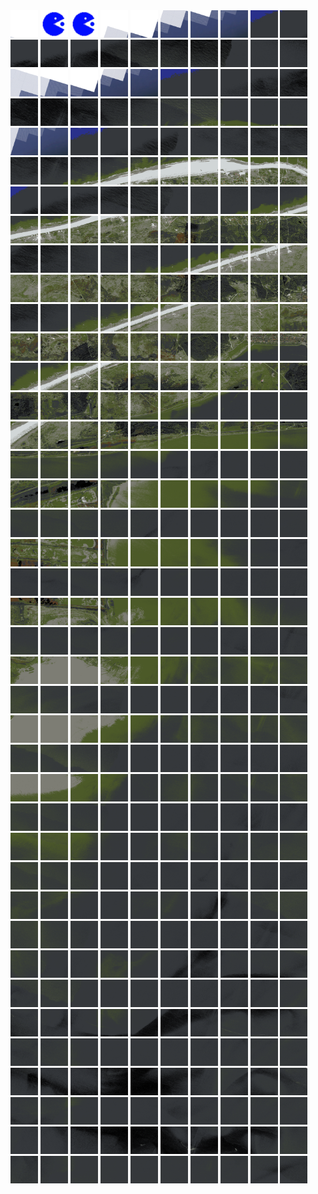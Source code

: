 <html>
<div>
<img src="https://github.com/HakkaTjakka/NL_TILE_MAP/blob/main/18/626/-1074/r.6260.-10740.png" height="44" width="44">
<img src="https://github.com/HakkaTjakka/NL_TILE_MAP/blob/main/source.png" height="44" width="44">
<img src="https://github.com/HakkaTjakka/NL_TILE_MAP/blob/main/source.png" height="44" width="44">
<img src="https://github.com/HakkaTjakka/NL_TILE_MAP/blob/main/18/626/-1074/r.6263.-10740.png" height="44" width="44">
<img src="https://github.com/HakkaTjakka/NL_TILE_MAP/blob/main/18/626/-1074/r.6264.-10740.png" height="44" width="44">
<img src="https://github.com/HakkaTjakka/NL_TILE_MAP/blob/main/18/626/-1074/r.6265.-10740.png" height="44" width="44">
<img src="https://github.com/HakkaTjakka/NL_TILE_MAP/blob/main/18/626/-1074/r.6266.-10740.png" height="44" width="44">
<img src="https://github.com/HakkaTjakka/NL_TILE_MAP/blob/main/18/626/-1074/r.6267.-10740.png" height="44" width="44">
<img src="https://github.com/HakkaTjakka/NL_TILE_MAP/blob/main/18/626/-1074/r.6268.-10740.png" height="44" width="44">
<img src="https://github.com/HakkaTjakka/NL_TILE_MAP/blob/main/18/626/-1074/r.6269.-10740.png" height="44" width="44">
<img src="https://github.com/HakkaTjakka/NL_TILE_MAP/blob/main/18/627/-1074/r.6270.-10740.png" height="44" width="44">
<img src="https://github.com/HakkaTjakka/NL_TILE_MAP/blob/main/18/627/-1074/r.6271.-10740.png" height="44" width="44">
<img src="https://github.com/HakkaTjakka/NL_TILE_MAP/blob/main/18/627/-1074/r.6272.-10740.png" height="44" width="44">
<img src="https://github.com/HakkaTjakka/NL_TILE_MAP/blob/main/18/627/-1074/r.6273.-10740.png" height="44" width="44">
<img src="https://github.com/HakkaTjakka/NL_TILE_MAP/blob/main/18/627/-1074/r.6274.-10740.png" height="44" width="44">
<img src="https://github.com/HakkaTjakka/NL_TILE_MAP/blob/main/18/627/-1074/r.6275.-10740.png" height="44" width="44">
<img src="https://github.com/HakkaTjakka/NL_TILE_MAP/blob/main/18/627/-1074/r.6276.-10740.png" height="44" width="44">
<img src="https://github.com/HakkaTjakka/NL_TILE_MAP/blob/main/18/627/-1074/r.6277.-10740.png" height="44" width="44">
<img src="https://github.com/HakkaTjakka/NL_TILE_MAP/blob/main/18/627/-1074/r.6278.-10740.png" height="44" width="44">
<img src="https://github.com/HakkaTjakka/NL_TILE_MAP/blob/main/18/627/-1074/r.6279.-10740.png" height="44" width="44">
<br>
<img src="https://github.com/HakkaTjakka/NL_TILE_MAP/blob/main/18/626/-1074/r.6260.-10739.png" height="44" width="44">
<img src="https://github.com/HakkaTjakka/NL_TILE_MAP/blob/main/18/626/-1074/r.6261.-10739.png" height="44" width="44">
<img src="https://github.com/HakkaTjakka/NL_TILE_MAP/blob/main/18/626/-1074/r.6262.-10739.png" height="44" width="44">
<img src="https://github.com/HakkaTjakka/NL_TILE_MAP/blob/main/18/626/-1074/r.6263.-10739.png" height="44" width="44">
<img src="https://github.com/HakkaTjakka/NL_TILE_MAP/blob/main/18/626/-1074/r.6264.-10739.png" height="44" width="44">
<img src="https://github.com/HakkaTjakka/NL_TILE_MAP/blob/main/18/626/-1074/r.6265.-10739.png" height="44" width="44">
<img src="https://github.com/HakkaTjakka/NL_TILE_MAP/blob/main/18/626/-1074/r.6266.-10739.png" height="44" width="44">
<img src="https://github.com/HakkaTjakka/NL_TILE_MAP/blob/main/18/626/-1074/r.6267.-10739.png" height="44" width="44">
<img src="https://github.com/HakkaTjakka/NL_TILE_MAP/blob/main/18/626/-1074/r.6268.-10739.png" height="44" width="44">
<img src="https://github.com/HakkaTjakka/NL_TILE_MAP/blob/main/18/626/-1074/r.6269.-10739.png" height="44" width="44">
<img src="https://github.com/HakkaTjakka/NL_TILE_MAP/blob/main/18/627/-1074/r.6270.-10739.png" height="44" width="44">
<img src="https://github.com/HakkaTjakka/NL_TILE_MAP/blob/main/18/627/-1074/r.6271.-10739.png" height="44" width="44">
<img src="https://github.com/HakkaTjakka/NL_TILE_MAP/blob/main/18/627/-1074/r.6272.-10739.png" height="44" width="44">
<img src="https://github.com/HakkaTjakka/NL_TILE_MAP/blob/main/18/627/-1074/r.6273.-10739.png" height="44" width="44">
<img src="https://github.com/HakkaTjakka/NL_TILE_MAP/blob/main/18/627/-1074/r.6274.-10739.png" height="44" width="44">
<img src="https://github.com/HakkaTjakka/NL_TILE_MAP/blob/main/18/627/-1074/r.6275.-10739.png" height="44" width="44">
<img src="https://github.com/HakkaTjakka/NL_TILE_MAP/blob/main/18/627/-1074/r.6276.-10739.png" height="44" width="44">
<img src="https://github.com/HakkaTjakka/NL_TILE_MAP/blob/main/18/627/-1074/r.6277.-10739.png" height="44" width="44">
<img src="https://github.com/HakkaTjakka/NL_TILE_MAP/blob/main/18/627/-1074/r.6278.-10739.png" height="44" width="44">
<img src="https://github.com/HakkaTjakka/NL_TILE_MAP/blob/main/18/627/-1074/r.6279.-10739.png" height="44" width="44">
<br>
<img src="https://github.com/HakkaTjakka/NL_TILE_MAP/blob/main/18/626/-1074/r.6260.-10738.png" height="44" width="44">
<img src="https://github.com/HakkaTjakka/NL_TILE_MAP/blob/main/18/626/-1074/r.6261.-10738.png" height="44" width="44">
<img src="https://github.com/HakkaTjakka/NL_TILE_MAP/blob/main/18/626/-1074/r.6262.-10738.png" height="44" width="44">
<img src="https://github.com/HakkaTjakka/NL_TILE_MAP/blob/main/18/626/-1074/r.6263.-10738.png" height="44" width="44">
<img src="https://github.com/HakkaTjakka/NL_TILE_MAP/blob/main/18/626/-1074/r.6264.-10738.png" height="44" width="44">
<img src="https://github.com/HakkaTjakka/NL_TILE_MAP/blob/main/18/626/-1074/r.6265.-10738.png" height="44" width="44">
<img src="https://github.com/HakkaTjakka/NL_TILE_MAP/blob/main/18/626/-1074/r.6266.-10738.png" height="44" width="44">
<img src="https://github.com/HakkaTjakka/NL_TILE_MAP/blob/main/18/626/-1074/r.6267.-10738.png" height="44" width="44">
<img src="https://github.com/HakkaTjakka/NL_TILE_MAP/blob/main/18/626/-1074/r.6268.-10738.png" height="44" width="44">
<img src="https://github.com/HakkaTjakka/NL_TILE_MAP/blob/main/18/626/-1074/r.6269.-10738.png" height="44" width="44">
<img src="https://github.com/HakkaTjakka/NL_TILE_MAP/blob/main/18/627/-1074/r.6270.-10738.png" height="44" width="44">
<img src="https://github.com/HakkaTjakka/NL_TILE_MAP/blob/main/18/627/-1074/r.6271.-10738.png" height="44" width="44">
<img src="https://github.com/HakkaTjakka/NL_TILE_MAP/blob/main/18/627/-1074/r.6272.-10738.png" height="44" width="44">
<img src="https://github.com/HakkaTjakka/NL_TILE_MAP/blob/main/18/627/-1074/r.6273.-10738.png" height="44" width="44">
<img src="https://github.com/HakkaTjakka/NL_TILE_MAP/blob/main/18/627/-1074/r.6274.-10738.png" height="44" width="44">
<img src="https://github.com/HakkaTjakka/NL_TILE_MAP/blob/main/18/627/-1074/r.6275.-10738.png" height="44" width="44">
<img src="https://github.com/HakkaTjakka/NL_TILE_MAP/blob/main/18/627/-1074/r.6276.-10738.png" height="44" width="44">
<img src="https://github.com/HakkaTjakka/NL_TILE_MAP/blob/main/18/627/-1074/r.6277.-10738.png" height="44" width="44">
<img src="https://github.com/HakkaTjakka/NL_TILE_MAP/blob/main/18/627/-1074/r.6278.-10738.png" height="44" width="44">
<img src="https://github.com/HakkaTjakka/NL_TILE_MAP/blob/main/18/627/-1074/r.6279.-10738.png" height="44" width="44">
<br>
<img src="https://github.com/HakkaTjakka/NL_TILE_MAP/blob/main/18/626/-1074/r.6260.-10737.png" height="44" width="44">
<img src="https://github.com/HakkaTjakka/NL_TILE_MAP/blob/main/18/626/-1074/r.6261.-10737.png" height="44" width="44">
<img src="https://github.com/HakkaTjakka/NL_TILE_MAP/blob/main/18/626/-1074/r.6262.-10737.png" height="44" width="44">
<img src="https://github.com/HakkaTjakka/NL_TILE_MAP/blob/main/18/626/-1074/r.6263.-10737.png" height="44" width="44">
<img src="https://github.com/HakkaTjakka/NL_TILE_MAP/blob/main/18/626/-1074/r.6264.-10737.png" height="44" width="44">
<img src="https://github.com/HakkaTjakka/NL_TILE_MAP/blob/main/18/626/-1074/r.6265.-10737.png" height="44" width="44">
<img src="https://github.com/HakkaTjakka/NL_TILE_MAP/blob/main/18/626/-1074/r.6266.-10737.png" height="44" width="44">
<img src="https://github.com/HakkaTjakka/NL_TILE_MAP/blob/main/18/626/-1074/r.6267.-10737.png" height="44" width="44">
<img src="https://github.com/HakkaTjakka/NL_TILE_MAP/blob/main/18/626/-1074/r.6268.-10737.png" height="44" width="44">
<img src="https://github.com/HakkaTjakka/NL_TILE_MAP/blob/main/18/626/-1074/r.6269.-10737.png" height="44" width="44">
<img src="https://github.com/HakkaTjakka/NL_TILE_MAP/blob/main/18/627/-1074/r.6270.-10737.png" height="44" width="44">
<img src="https://github.com/HakkaTjakka/NL_TILE_MAP/blob/main/18/627/-1074/r.6271.-10737.png" height="44" width="44">
<img src="https://github.com/HakkaTjakka/NL_TILE_MAP/blob/main/18/627/-1074/r.6272.-10737.png" height="44" width="44">
<img src="https://github.com/HakkaTjakka/NL_TILE_MAP/blob/main/18/627/-1074/r.6273.-10737.png" height="44" width="44">
<img src="https://github.com/HakkaTjakka/NL_TILE_MAP/blob/main/18/627/-1074/r.6274.-10737.png" height="44" width="44">
<img src="https://github.com/HakkaTjakka/NL_TILE_MAP/blob/main/18/627/-1074/r.6275.-10737.png" height="44" width="44">
<img src="https://github.com/HakkaTjakka/NL_TILE_MAP/blob/main/18/627/-1074/r.6276.-10737.png" height="44" width="44">
<img src="https://github.com/HakkaTjakka/NL_TILE_MAP/blob/main/18/627/-1074/r.6277.-10737.png" height="44" width="44">
<img src="https://github.com/HakkaTjakka/NL_TILE_MAP/blob/main/18/627/-1074/r.6278.-10737.png" height="44" width="44">
<img src="https://github.com/HakkaTjakka/NL_TILE_MAP/blob/main/18/627/-1074/r.6279.-10737.png" height="44" width="44">
<br>
<img src="https://github.com/HakkaTjakka/NL_TILE_MAP/blob/main/18/626/-1074/r.6260.-10736.png" height="44" width="44">
<img src="https://github.com/HakkaTjakka/NL_TILE_MAP/blob/main/18/626/-1074/r.6261.-10736.png" height="44" width="44">
<img src="https://github.com/HakkaTjakka/NL_TILE_MAP/blob/main/18/626/-1074/r.6262.-10736.png" height="44" width="44">
<img src="https://github.com/HakkaTjakka/NL_TILE_MAP/blob/main/18/626/-1074/r.6263.-10736.png" height="44" width="44">
<img src="https://github.com/HakkaTjakka/NL_TILE_MAP/blob/main/18/626/-1074/r.6264.-10736.png" height="44" width="44">
<img src="https://github.com/HakkaTjakka/NL_TILE_MAP/blob/main/18/626/-1074/r.6265.-10736.png" height="44" width="44">
<img src="https://github.com/HakkaTjakka/NL_TILE_MAP/blob/main/18/626/-1074/r.6266.-10736.png" height="44" width="44">
<img src="https://github.com/HakkaTjakka/NL_TILE_MAP/blob/main/18/626/-1074/r.6267.-10736.png" height="44" width="44">
<img src="https://github.com/HakkaTjakka/NL_TILE_MAP/blob/main/18/626/-1074/r.6268.-10736.png" height="44" width="44">
<img src="https://github.com/HakkaTjakka/NL_TILE_MAP/blob/main/18/626/-1074/r.6269.-10736.png" height="44" width="44">
<img src="https://github.com/HakkaTjakka/NL_TILE_MAP/blob/main/18/627/-1074/r.6270.-10736.png" height="44" width="44">
<img src="https://github.com/HakkaTjakka/NL_TILE_MAP/blob/main/18/627/-1074/r.6271.-10736.png" height="44" width="44">
<img src="https://github.com/HakkaTjakka/NL_TILE_MAP/blob/main/18/627/-1074/r.6272.-10736.png" height="44" width="44">
<img src="https://github.com/HakkaTjakka/NL_TILE_MAP/blob/main/18/627/-1074/r.6273.-10736.png" height="44" width="44">
<img src="https://github.com/HakkaTjakka/NL_TILE_MAP/blob/main/18/627/-1074/r.6274.-10736.png" height="44" width="44">
<img src="https://github.com/HakkaTjakka/NL_TILE_MAP/blob/main/18/627/-1074/r.6275.-10736.png" height="44" width="44">
<img src="https://github.com/HakkaTjakka/NL_TILE_MAP/blob/main/18/627/-1074/r.6276.-10736.png" height="44" width="44">
<img src="https://github.com/HakkaTjakka/NL_TILE_MAP/blob/main/18/627/-1074/r.6277.-10736.png" height="44" width="44">
<img src="https://github.com/HakkaTjakka/NL_TILE_MAP/blob/main/18/627/-1074/r.6278.-10736.png" height="44" width="44">
<img src="https://github.com/HakkaTjakka/NL_TILE_MAP/blob/main/18/627/-1074/r.6279.-10736.png" height="44" width="44">
<br>
<img src="https://github.com/HakkaTjakka/NL_TILE_MAP/blob/main/18/626/-1074/r.6260.-10735.png" height="44" width="44">
<img src="https://github.com/HakkaTjakka/NL_TILE_MAP/blob/main/18/626/-1074/r.6261.-10735.png" height="44" width="44">
<img src="https://github.com/HakkaTjakka/NL_TILE_MAP/blob/main/18/626/-1074/r.6262.-10735.png" height="44" width="44">
<img src="https://github.com/HakkaTjakka/NL_TILE_MAP/blob/main/18/626/-1074/r.6263.-10735.png" height="44" width="44">
<img src="https://github.com/HakkaTjakka/NL_TILE_MAP/blob/main/18/626/-1074/r.6264.-10735.png" height="44" width="44">
<img src="https://github.com/HakkaTjakka/NL_TILE_MAP/blob/main/18/626/-1074/r.6265.-10735.png" height="44" width="44">
<img src="https://github.com/HakkaTjakka/NL_TILE_MAP/blob/main/18/626/-1074/r.6266.-10735.png" height="44" width="44">
<img src="https://github.com/HakkaTjakka/NL_TILE_MAP/blob/main/18/626/-1074/r.6267.-10735.png" height="44" width="44">
<img src="https://github.com/HakkaTjakka/NL_TILE_MAP/blob/main/18/626/-1074/r.6268.-10735.png" height="44" width="44">
<img src="https://github.com/HakkaTjakka/NL_TILE_MAP/blob/main/18/626/-1074/r.6269.-10735.png" height="44" width="44">
<img src="https://github.com/HakkaTjakka/NL_TILE_MAP/blob/main/18/627/-1074/r.6270.-10735.png" height="44" width="44">
<img src="https://github.com/HakkaTjakka/NL_TILE_MAP/blob/main/18/627/-1074/r.6271.-10735.png" height="44" width="44">
<img src="https://github.com/HakkaTjakka/NL_TILE_MAP/blob/main/18/627/-1074/r.6272.-10735.png" height="44" width="44">
<img src="https://github.com/HakkaTjakka/NL_TILE_MAP/blob/main/18/627/-1074/r.6273.-10735.png" height="44" width="44">
<img src="https://github.com/HakkaTjakka/NL_TILE_MAP/blob/main/18/627/-1074/r.6274.-10735.png" height="44" width="44">
<img src="https://github.com/HakkaTjakka/NL_TILE_MAP/blob/main/18/627/-1074/r.6275.-10735.png" height="44" width="44">
<img src="https://github.com/HakkaTjakka/NL_TILE_MAP/blob/main/18/627/-1074/r.6276.-10735.png" height="44" width="44">
<img src="https://github.com/HakkaTjakka/NL_TILE_MAP/blob/main/18/627/-1074/r.6277.-10735.png" height="44" width="44">
<img src="https://github.com/HakkaTjakka/NL_TILE_MAP/blob/main/18/627/-1074/r.6278.-10735.png" height="44" width="44">
<img src="https://github.com/HakkaTjakka/NL_TILE_MAP/blob/main/18/627/-1074/r.6279.-10735.png" height="44" width="44">
<br>
<img src="https://github.com/HakkaTjakka/NL_TILE_MAP/blob/main/18/626/-1074/r.6260.-10734.png" height="44" width="44">
<img src="https://github.com/HakkaTjakka/NL_TILE_MAP/blob/main/18/626/-1074/r.6261.-10734.png" height="44" width="44">
<img src="https://github.com/HakkaTjakka/NL_TILE_MAP/blob/main/18/626/-1074/r.6262.-10734.png" height="44" width="44">
<img src="https://github.com/HakkaTjakka/NL_TILE_MAP/blob/main/18/626/-1074/r.6263.-10734.png" height="44" width="44">
<img src="https://github.com/HakkaTjakka/NL_TILE_MAP/blob/main/18/626/-1074/r.6264.-10734.png" height="44" width="44">
<img src="https://github.com/HakkaTjakka/NL_TILE_MAP/blob/main/18/626/-1074/r.6265.-10734.png" height="44" width="44">
<img src="https://github.com/HakkaTjakka/NL_TILE_MAP/blob/main/18/626/-1074/r.6266.-10734.png" height="44" width="44">
<img src="https://github.com/HakkaTjakka/NL_TILE_MAP/blob/main/18/626/-1074/r.6267.-10734.png" height="44" width="44">
<img src="https://github.com/HakkaTjakka/NL_TILE_MAP/blob/main/18/626/-1074/r.6268.-10734.png" height="44" width="44">
<img src="https://github.com/HakkaTjakka/NL_TILE_MAP/blob/main/18/626/-1074/r.6269.-10734.png" height="44" width="44">
<img src="https://github.com/HakkaTjakka/NL_TILE_MAP/blob/main/18/627/-1074/r.6270.-10734.png" height="44" width="44">
<img src="https://github.com/HakkaTjakka/NL_TILE_MAP/blob/main/18/627/-1074/r.6271.-10734.png" height="44" width="44">
<img src="https://github.com/HakkaTjakka/NL_TILE_MAP/blob/main/18/627/-1074/r.6272.-10734.png" height="44" width="44">
<img src="https://github.com/HakkaTjakka/NL_TILE_MAP/blob/main/18/627/-1074/r.6273.-10734.png" height="44" width="44">
<img src="https://github.com/HakkaTjakka/NL_TILE_MAP/blob/main/18/627/-1074/r.6274.-10734.png" height="44" width="44">
<img src="https://github.com/HakkaTjakka/NL_TILE_MAP/blob/main/18/627/-1074/r.6275.-10734.png" height="44" width="44">
<img src="https://github.com/HakkaTjakka/NL_TILE_MAP/blob/main/18/627/-1074/r.6276.-10734.png" height="44" width="44">
<img src="https://github.com/HakkaTjakka/NL_TILE_MAP/blob/main/18/627/-1074/r.6277.-10734.png" height="44" width="44">
<img src="https://github.com/HakkaTjakka/NL_TILE_MAP/blob/main/18/627/-1074/r.6278.-10734.png" height="44" width="44">
<img src="https://github.com/HakkaTjakka/NL_TILE_MAP/blob/main/18/627/-1074/r.6279.-10734.png" height="44" width="44">
<br>
<img src="https://github.com/HakkaTjakka/NL_TILE_MAP/blob/main/18/626/-1074/r.6260.-10733.png" height="44" width="44">
<img src="https://github.com/HakkaTjakka/NL_TILE_MAP/blob/main/18/626/-1074/r.6261.-10733.png" height="44" width="44">
<img src="https://github.com/HakkaTjakka/NL_TILE_MAP/blob/main/18/626/-1074/r.6262.-10733.png" height="44" width="44">
<img src="https://github.com/HakkaTjakka/NL_TILE_MAP/blob/main/18/626/-1074/r.6263.-10733.png" height="44" width="44">
<img src="https://github.com/HakkaTjakka/NL_TILE_MAP/blob/main/18/626/-1074/r.6264.-10733.png" height="44" width="44">
<img src="https://github.com/HakkaTjakka/NL_TILE_MAP/blob/main/18/626/-1074/r.6265.-10733.png" height="44" width="44">
<img src="https://github.com/HakkaTjakka/NL_TILE_MAP/blob/main/18/626/-1074/r.6266.-10733.png" height="44" width="44">
<img src="https://github.com/HakkaTjakka/NL_TILE_MAP/blob/main/18/626/-1074/r.6267.-10733.png" height="44" width="44">
<img src="https://github.com/HakkaTjakka/NL_TILE_MAP/blob/main/18/626/-1074/r.6268.-10733.png" height="44" width="44">
<img src="https://github.com/HakkaTjakka/NL_TILE_MAP/blob/main/18/626/-1074/r.6269.-10733.png" height="44" width="44">
<img src="https://github.com/HakkaTjakka/NL_TILE_MAP/blob/main/18/627/-1074/r.6270.-10733.png" height="44" width="44">
<img src="https://github.com/HakkaTjakka/NL_TILE_MAP/blob/main/18/627/-1074/r.6271.-10733.png" height="44" width="44">
<img src="https://github.com/HakkaTjakka/NL_TILE_MAP/blob/main/18/627/-1074/r.6272.-10733.png" height="44" width="44">
<img src="https://github.com/HakkaTjakka/NL_TILE_MAP/blob/main/18/627/-1074/r.6273.-10733.png" height="44" width="44">
<img src="https://github.com/HakkaTjakka/NL_TILE_MAP/blob/main/18/627/-1074/r.6274.-10733.png" height="44" width="44">
<img src="https://github.com/HakkaTjakka/NL_TILE_MAP/blob/main/18/627/-1074/r.6275.-10733.png" height="44" width="44">
<img src="https://github.com/HakkaTjakka/NL_TILE_MAP/blob/main/18/627/-1074/r.6276.-10733.png" height="44" width="44">
<img src="https://github.com/HakkaTjakka/NL_TILE_MAP/blob/main/18/627/-1074/r.6277.-10733.png" height="44" width="44">
<img src="https://github.com/HakkaTjakka/NL_TILE_MAP/blob/main/18/627/-1074/r.6278.-10733.png" height="44" width="44">
<img src="https://github.com/HakkaTjakka/NL_TILE_MAP/blob/main/18/627/-1074/r.6279.-10733.png" height="44" width="44">
<br>
<img src="https://github.com/HakkaTjakka/NL_TILE_MAP/blob/main/18/626/-1074/r.6260.-10732.png" height="44" width="44">
<img src="https://github.com/HakkaTjakka/NL_TILE_MAP/blob/main/18/626/-1074/r.6261.-10732.png" height="44" width="44">
<img src="https://github.com/HakkaTjakka/NL_TILE_MAP/blob/main/18/626/-1074/r.6262.-10732.png" height="44" width="44">
<img src="https://github.com/HakkaTjakka/NL_TILE_MAP/blob/main/18/626/-1074/r.6263.-10732.png" height="44" width="44">
<img src="https://github.com/HakkaTjakka/NL_TILE_MAP/blob/main/18/626/-1074/r.6264.-10732.png" height="44" width="44">
<img src="https://github.com/HakkaTjakka/NL_TILE_MAP/blob/main/18/626/-1074/r.6265.-10732.png" height="44" width="44">
<img src="https://github.com/HakkaTjakka/NL_TILE_MAP/blob/main/18/626/-1074/r.6266.-10732.png" height="44" width="44">
<img src="https://github.com/HakkaTjakka/NL_TILE_MAP/blob/main/18/626/-1074/r.6267.-10732.png" height="44" width="44">
<img src="https://github.com/HakkaTjakka/NL_TILE_MAP/blob/main/18/626/-1074/r.6268.-10732.png" height="44" width="44">
<img src="https://github.com/HakkaTjakka/NL_TILE_MAP/blob/main/18/626/-1074/r.6269.-10732.png" height="44" width="44">
<img src="https://github.com/HakkaTjakka/NL_TILE_MAP/blob/main/18/627/-1074/r.6270.-10732.png" height="44" width="44">
<img src="https://github.com/HakkaTjakka/NL_TILE_MAP/blob/main/18/627/-1074/r.6271.-10732.png" height="44" width="44">
<img src="https://github.com/HakkaTjakka/NL_TILE_MAP/blob/main/18/627/-1074/r.6272.-10732.png" height="44" width="44">
<img src="https://github.com/HakkaTjakka/NL_TILE_MAP/blob/main/18/627/-1074/r.6273.-10732.png" height="44" width="44">
<img src="https://github.com/HakkaTjakka/NL_TILE_MAP/blob/main/18/627/-1074/r.6274.-10732.png" height="44" width="44">
<img src="https://github.com/HakkaTjakka/NL_TILE_MAP/blob/main/18/627/-1074/r.6275.-10732.png" height="44" width="44">
<img src="https://github.com/HakkaTjakka/NL_TILE_MAP/blob/main/18/627/-1074/r.6276.-10732.png" height="44" width="44">
<img src="https://github.com/HakkaTjakka/NL_TILE_MAP/blob/main/18/627/-1074/r.6277.-10732.png" height="44" width="44">
<img src="https://github.com/HakkaTjakka/NL_TILE_MAP/blob/main/18/627/-1074/r.6278.-10732.png" height="44" width="44">
<img src="https://github.com/HakkaTjakka/NL_TILE_MAP/blob/main/18/627/-1074/r.6279.-10732.png" height="44" width="44">
<br>
<img src="https://github.com/HakkaTjakka/NL_TILE_MAP/blob/main/18/626/-1074/r.6260.-10731.png" height="44" width="44">
<img src="https://github.com/HakkaTjakka/NL_TILE_MAP/blob/main/18/626/-1074/r.6261.-10731.png" height="44" width="44">
<img src="https://github.com/HakkaTjakka/NL_TILE_MAP/blob/main/18/626/-1074/r.6262.-10731.png" height="44" width="44">
<img src="https://github.com/HakkaTjakka/NL_TILE_MAP/blob/main/18/626/-1074/r.6263.-10731.png" height="44" width="44">
<img src="https://github.com/HakkaTjakka/NL_TILE_MAP/blob/main/18/626/-1074/r.6264.-10731.png" height="44" width="44">
<img src="https://github.com/HakkaTjakka/NL_TILE_MAP/blob/main/18/626/-1074/r.6265.-10731.png" height="44" width="44">
<img src="https://github.com/HakkaTjakka/NL_TILE_MAP/blob/main/18/626/-1074/r.6266.-10731.png" height="44" width="44">
<img src="https://github.com/HakkaTjakka/NL_TILE_MAP/blob/main/18/626/-1074/r.6267.-10731.png" height="44" width="44">
<img src="https://github.com/HakkaTjakka/NL_TILE_MAP/blob/main/18/626/-1074/r.6268.-10731.png" height="44" width="44">
<img src="https://github.com/HakkaTjakka/NL_TILE_MAP/blob/main/18/626/-1074/r.6269.-10731.png" height="44" width="44">
<img src="https://github.com/HakkaTjakka/NL_TILE_MAP/blob/main/18/627/-1074/r.6270.-10731.png" height="44" width="44">
<img src="https://github.com/HakkaTjakka/NL_TILE_MAP/blob/main/18/627/-1074/r.6271.-10731.png" height="44" width="44">
<img src="https://github.com/HakkaTjakka/NL_TILE_MAP/blob/main/18/627/-1074/r.6272.-10731.png" height="44" width="44">
<img src="https://github.com/HakkaTjakka/NL_TILE_MAP/blob/main/18/627/-1074/r.6273.-10731.png" height="44" width="44">
<img src="https://github.com/HakkaTjakka/NL_TILE_MAP/blob/main/18/627/-1074/r.6274.-10731.png" height="44" width="44">
<img src="https://github.com/HakkaTjakka/NL_TILE_MAP/blob/main/18/627/-1074/r.6275.-10731.png" height="44" width="44">
<img src="https://github.com/HakkaTjakka/NL_TILE_MAP/blob/main/18/627/-1074/r.6276.-10731.png" height="44" width="44">
<img src="https://github.com/HakkaTjakka/NL_TILE_MAP/blob/main/18/627/-1074/r.6277.-10731.png" height="44" width="44">
<img src="https://github.com/HakkaTjakka/NL_TILE_MAP/blob/main/18/627/-1074/r.6278.-10731.png" height="44" width="44">
<img src="https://github.com/HakkaTjakka/NL_TILE_MAP/blob/main/18/627/-1074/r.6279.-10731.png" height="44" width="44">
<br>
<img src="https://github.com/HakkaTjakka/NL_TILE_MAP/blob/main/18/626/-1073/r.6260.-10730.png" height="44" width="44">
<img src="https://github.com/HakkaTjakka/NL_TILE_MAP/blob/main/18/626/-1073/r.6261.-10730.png" height="44" width="44">
<img src="https://github.com/HakkaTjakka/NL_TILE_MAP/blob/main/18/626/-1073/r.6262.-10730.png" height="44" width="44">
<img src="https://github.com/HakkaTjakka/NL_TILE_MAP/blob/main/18/626/-1073/r.6263.-10730.png" height="44" width="44">
<img src="https://github.com/HakkaTjakka/NL_TILE_MAP/blob/main/18/626/-1073/r.6264.-10730.png" height="44" width="44">
<img src="https://github.com/HakkaTjakka/NL_TILE_MAP/blob/main/18/626/-1073/r.6265.-10730.png" height="44" width="44">
<img src="https://github.com/HakkaTjakka/NL_TILE_MAP/blob/main/18/626/-1073/r.6266.-10730.png" height="44" width="44">
<img src="https://github.com/HakkaTjakka/NL_TILE_MAP/blob/main/18/626/-1073/r.6267.-10730.png" height="44" width="44">
<img src="https://github.com/HakkaTjakka/NL_TILE_MAP/blob/main/18/626/-1073/r.6268.-10730.png" height="44" width="44">
<img src="https://github.com/HakkaTjakka/NL_TILE_MAP/blob/main/18/626/-1073/r.6269.-10730.png" height="44" width="44">
<img src="https://github.com/HakkaTjakka/NL_TILE_MAP/blob/main/18/627/-1073/r.6270.-10730.png" height="44" width="44">
<img src="https://github.com/HakkaTjakka/NL_TILE_MAP/blob/main/18/627/-1073/r.6271.-10730.png" height="44" width="44">
<img src="https://github.com/HakkaTjakka/NL_TILE_MAP/blob/main/18/627/-1073/r.6272.-10730.png" height="44" width="44">
<img src="https://github.com/HakkaTjakka/NL_TILE_MAP/blob/main/18/627/-1073/r.6273.-10730.png" height="44" width="44">
<img src="https://github.com/HakkaTjakka/NL_TILE_MAP/blob/main/18/627/-1073/r.6274.-10730.png" height="44" width="44">
<img src="https://github.com/HakkaTjakka/NL_TILE_MAP/blob/main/18/627/-1073/r.6275.-10730.png" height="44" width="44">
<img src="https://github.com/HakkaTjakka/NL_TILE_MAP/blob/main/18/627/-1073/r.6276.-10730.png" height="44" width="44">
<img src="https://github.com/HakkaTjakka/NL_TILE_MAP/blob/main/18/627/-1073/r.6277.-10730.png" height="44" width="44">
<img src="https://github.com/HakkaTjakka/NL_TILE_MAP/blob/main/18/627/-1073/r.6278.-10730.png" height="44" width="44">
<img src="https://github.com/HakkaTjakka/NL_TILE_MAP/blob/main/18/627/-1073/r.6279.-10730.png" height="44" width="44">
<br>
<img src="https://github.com/HakkaTjakka/NL_TILE_MAP/blob/main/18/626/-1073/r.6260.-10729.png" height="44" width="44">
<img src="https://github.com/HakkaTjakka/NL_TILE_MAP/blob/main/18/626/-1073/r.6261.-10729.png" height="44" width="44">
<img src="https://github.com/HakkaTjakka/NL_TILE_MAP/blob/main/18/626/-1073/r.6262.-10729.png" height="44" width="44">
<img src="https://github.com/HakkaTjakka/NL_TILE_MAP/blob/main/18/626/-1073/r.6263.-10729.png" height="44" width="44">
<img src="https://github.com/HakkaTjakka/NL_TILE_MAP/blob/main/18/626/-1073/r.6264.-10729.png" height="44" width="44">
<img src="https://github.com/HakkaTjakka/NL_TILE_MAP/blob/main/18/626/-1073/r.6265.-10729.png" height="44" width="44">
<img src="https://github.com/HakkaTjakka/NL_TILE_MAP/blob/main/18/626/-1073/r.6266.-10729.png" height="44" width="44">
<img src="https://github.com/HakkaTjakka/NL_TILE_MAP/blob/main/18/626/-1073/r.6267.-10729.png" height="44" width="44">
<img src="https://github.com/HakkaTjakka/NL_TILE_MAP/blob/main/18/626/-1073/r.6268.-10729.png" height="44" width="44">
<img src="https://github.com/HakkaTjakka/NL_TILE_MAP/blob/main/18/626/-1073/r.6269.-10729.png" height="44" width="44">
<img src="https://github.com/HakkaTjakka/NL_TILE_MAP/blob/main/18/627/-1073/r.6270.-10729.png" height="44" width="44">
<img src="https://github.com/HakkaTjakka/NL_TILE_MAP/blob/main/18/627/-1073/r.6271.-10729.png" height="44" width="44">
<img src="https://github.com/HakkaTjakka/NL_TILE_MAP/blob/main/18/627/-1073/r.6272.-10729.png" height="44" width="44">
<img src="https://github.com/HakkaTjakka/NL_TILE_MAP/blob/main/18/627/-1073/r.6273.-10729.png" height="44" width="44">
<img src="https://github.com/HakkaTjakka/NL_TILE_MAP/blob/main/18/627/-1073/r.6274.-10729.png" height="44" width="44">
<img src="https://github.com/HakkaTjakka/NL_TILE_MAP/blob/main/18/627/-1073/r.6275.-10729.png" height="44" width="44">
<img src="https://github.com/HakkaTjakka/NL_TILE_MAP/blob/main/18/627/-1073/r.6276.-10729.png" height="44" width="44">
<img src="https://github.com/HakkaTjakka/NL_TILE_MAP/blob/main/18/627/-1073/r.6277.-10729.png" height="44" width="44">
<img src="https://github.com/HakkaTjakka/NL_TILE_MAP/blob/main/18/627/-1073/r.6278.-10729.png" height="44" width="44">
<img src="https://github.com/HakkaTjakka/NL_TILE_MAP/blob/main/18/627/-1073/r.6279.-10729.png" height="44" width="44">
<br>
<img src="https://github.com/HakkaTjakka/NL_TILE_MAP/blob/main/18/626/-1073/r.6260.-10728.png" height="44" width="44">
<img src="https://github.com/HakkaTjakka/NL_TILE_MAP/blob/main/18/626/-1073/r.6261.-10728.png" height="44" width="44">
<img src="https://github.com/HakkaTjakka/NL_TILE_MAP/blob/main/18/626/-1073/r.6262.-10728.png" height="44" width="44">
<img src="https://github.com/HakkaTjakka/NL_TILE_MAP/blob/main/18/626/-1073/r.6263.-10728.png" height="44" width="44">
<img src="https://github.com/HakkaTjakka/NL_TILE_MAP/blob/main/18/626/-1073/r.6264.-10728.png" height="44" width="44">
<img src="https://github.com/HakkaTjakka/NL_TILE_MAP/blob/main/18/626/-1073/r.6265.-10728.png" height="44" width="44">
<img src="https://github.com/HakkaTjakka/NL_TILE_MAP/blob/main/18/626/-1073/r.6266.-10728.png" height="44" width="44">
<img src="https://github.com/HakkaTjakka/NL_TILE_MAP/blob/main/18/626/-1073/r.6267.-10728.png" height="44" width="44">
<img src="https://github.com/HakkaTjakka/NL_TILE_MAP/blob/main/18/626/-1073/r.6268.-10728.png" height="44" width="44">
<img src="https://github.com/HakkaTjakka/NL_TILE_MAP/blob/main/18/626/-1073/r.6269.-10728.png" height="44" width="44">
<img src="https://github.com/HakkaTjakka/NL_TILE_MAP/blob/main/18/627/-1073/r.6270.-10728.png" height="44" width="44">
<img src="https://github.com/HakkaTjakka/NL_TILE_MAP/blob/main/18/627/-1073/r.6271.-10728.png" height="44" width="44">
<img src="https://github.com/HakkaTjakka/NL_TILE_MAP/blob/main/18/627/-1073/r.6272.-10728.png" height="44" width="44">
<img src="https://github.com/HakkaTjakka/NL_TILE_MAP/blob/main/18/627/-1073/r.6273.-10728.png" height="44" width="44">
<img src="https://github.com/HakkaTjakka/NL_TILE_MAP/blob/main/18/627/-1073/r.6274.-10728.png" height="44" width="44">
<img src="https://github.com/HakkaTjakka/NL_TILE_MAP/blob/main/18/627/-1073/r.6275.-10728.png" height="44" width="44">
<img src="https://github.com/HakkaTjakka/NL_TILE_MAP/blob/main/18/627/-1073/r.6276.-10728.png" height="44" width="44">
<img src="https://github.com/HakkaTjakka/NL_TILE_MAP/blob/main/18/627/-1073/r.6277.-10728.png" height="44" width="44">
<img src="https://github.com/HakkaTjakka/NL_TILE_MAP/blob/main/18/627/-1073/r.6278.-10728.png" height="44" width="44">
<img src="https://github.com/HakkaTjakka/NL_TILE_MAP/blob/main/18/627/-1073/r.6279.-10728.png" height="44" width="44">
<br>
<img src="https://github.com/HakkaTjakka/NL_TILE_MAP/blob/main/18/626/-1073/r.6260.-10727.png" height="44" width="44">
<img src="https://github.com/HakkaTjakka/NL_TILE_MAP/blob/main/18/626/-1073/r.6261.-10727.png" height="44" width="44">
<img src="https://github.com/HakkaTjakka/NL_TILE_MAP/blob/main/18/626/-1073/r.6262.-10727.png" height="44" width="44">
<img src="https://github.com/HakkaTjakka/NL_TILE_MAP/blob/main/18/626/-1073/r.6263.-10727.png" height="44" width="44">
<img src="https://github.com/HakkaTjakka/NL_TILE_MAP/blob/main/18/626/-1073/r.6264.-10727.png" height="44" width="44">
<img src="https://github.com/HakkaTjakka/NL_TILE_MAP/blob/main/18/626/-1073/r.6265.-10727.png" height="44" width="44">
<img src="https://github.com/HakkaTjakka/NL_TILE_MAP/blob/main/18/626/-1073/r.6266.-10727.png" height="44" width="44">
<img src="https://github.com/HakkaTjakka/NL_TILE_MAP/blob/main/18/626/-1073/r.6267.-10727.png" height="44" width="44">
<img src="https://github.com/HakkaTjakka/NL_TILE_MAP/blob/main/18/626/-1073/r.6268.-10727.png" height="44" width="44">
<img src="https://github.com/HakkaTjakka/NL_TILE_MAP/blob/main/18/626/-1073/r.6269.-10727.png" height="44" width="44">
<img src="https://github.com/HakkaTjakka/NL_TILE_MAP/blob/main/18/627/-1073/r.6270.-10727.png" height="44" width="44">
<img src="https://github.com/HakkaTjakka/NL_TILE_MAP/blob/main/18/627/-1073/r.6271.-10727.png" height="44" width="44">
<img src="https://github.com/HakkaTjakka/NL_TILE_MAP/blob/main/18/627/-1073/r.6272.-10727.png" height="44" width="44">
<img src="https://github.com/HakkaTjakka/NL_TILE_MAP/blob/main/18/627/-1073/r.6273.-10727.png" height="44" width="44">
<img src="https://github.com/HakkaTjakka/NL_TILE_MAP/blob/main/18/627/-1073/r.6274.-10727.png" height="44" width="44">
<img src="https://github.com/HakkaTjakka/NL_TILE_MAP/blob/main/18/627/-1073/r.6275.-10727.png" height="44" width="44">
<img src="https://github.com/HakkaTjakka/NL_TILE_MAP/blob/main/18/627/-1073/r.6276.-10727.png" height="44" width="44">
<img src="https://github.com/HakkaTjakka/NL_TILE_MAP/blob/main/18/627/-1073/r.6277.-10727.png" height="44" width="44">
<img src="https://github.com/HakkaTjakka/NL_TILE_MAP/blob/main/18/627/-1073/r.6278.-10727.png" height="44" width="44">
<img src="https://github.com/HakkaTjakka/NL_TILE_MAP/blob/main/18/627/-1073/r.6279.-10727.png" height="44" width="44">
<br>
<img src="https://github.com/HakkaTjakka/NL_TILE_MAP/blob/main/18/626/-1073/r.6260.-10726.png" height="44" width="44">
<img src="https://github.com/HakkaTjakka/NL_TILE_MAP/blob/main/18/626/-1073/r.6261.-10726.png" height="44" width="44">
<img src="https://github.com/HakkaTjakka/NL_TILE_MAP/blob/main/18/626/-1073/r.6262.-10726.png" height="44" width="44">
<img src="https://github.com/HakkaTjakka/NL_TILE_MAP/blob/main/18/626/-1073/r.6263.-10726.png" height="44" width="44">
<img src="https://github.com/HakkaTjakka/NL_TILE_MAP/blob/main/18/626/-1073/r.6264.-10726.png" height="44" width="44">
<img src="https://github.com/HakkaTjakka/NL_TILE_MAP/blob/main/18/626/-1073/r.6265.-10726.png" height="44" width="44">
<img src="https://github.com/HakkaTjakka/NL_TILE_MAP/blob/main/18/626/-1073/r.6266.-10726.png" height="44" width="44">
<img src="https://github.com/HakkaTjakka/NL_TILE_MAP/blob/main/18/626/-1073/r.6267.-10726.png" height="44" width="44">
<img src="https://github.com/HakkaTjakka/NL_TILE_MAP/blob/main/18/626/-1073/r.6268.-10726.png" height="44" width="44">
<img src="https://github.com/HakkaTjakka/NL_TILE_MAP/blob/main/18/626/-1073/r.6269.-10726.png" height="44" width="44">
<img src="https://github.com/HakkaTjakka/NL_TILE_MAP/blob/main/18/627/-1073/r.6270.-10726.png" height="44" width="44">
<img src="https://github.com/HakkaTjakka/NL_TILE_MAP/blob/main/18/627/-1073/r.6271.-10726.png" height="44" width="44">
<img src="https://github.com/HakkaTjakka/NL_TILE_MAP/blob/main/18/627/-1073/r.6272.-10726.png" height="44" width="44">
<img src="https://github.com/HakkaTjakka/NL_TILE_MAP/blob/main/18/627/-1073/r.6273.-10726.png" height="44" width="44">
<img src="https://github.com/HakkaTjakka/NL_TILE_MAP/blob/main/18/627/-1073/r.6274.-10726.png" height="44" width="44">
<img src="https://github.com/HakkaTjakka/NL_TILE_MAP/blob/main/18/627/-1073/r.6275.-10726.png" height="44" width="44">
<img src="https://github.com/HakkaTjakka/NL_TILE_MAP/blob/main/18/627/-1073/r.6276.-10726.png" height="44" width="44">
<img src="https://github.com/HakkaTjakka/NL_TILE_MAP/blob/main/18/627/-1073/r.6277.-10726.png" height="44" width="44">
<img src="https://github.com/HakkaTjakka/NL_TILE_MAP/blob/main/18/627/-1073/r.6278.-10726.png" height="44" width="44">
<img src="https://github.com/HakkaTjakka/NL_TILE_MAP/blob/main/18/627/-1073/r.6279.-10726.png" height="44" width="44">
<br>
<img src="https://github.com/HakkaTjakka/NL_TILE_MAP/blob/main/18/626/-1073/r.6260.-10725.png" height="44" width="44">
<img src="https://github.com/HakkaTjakka/NL_TILE_MAP/blob/main/18/626/-1073/r.6261.-10725.png" height="44" width="44">
<img src="https://github.com/HakkaTjakka/NL_TILE_MAP/blob/main/18/626/-1073/r.6262.-10725.png" height="44" width="44">
<img src="https://github.com/HakkaTjakka/NL_TILE_MAP/blob/main/18/626/-1073/r.6263.-10725.png" height="44" width="44">
<img src="https://github.com/HakkaTjakka/NL_TILE_MAP/blob/main/18/626/-1073/r.6264.-10725.png" height="44" width="44">
<img src="https://github.com/HakkaTjakka/NL_TILE_MAP/blob/main/18/626/-1073/r.6265.-10725.png" height="44" width="44">
<img src="https://github.com/HakkaTjakka/NL_TILE_MAP/blob/main/18/626/-1073/r.6266.-10725.png" height="44" width="44">
<img src="https://github.com/HakkaTjakka/NL_TILE_MAP/blob/main/18/626/-1073/r.6267.-10725.png" height="44" width="44">
<img src="https://github.com/HakkaTjakka/NL_TILE_MAP/blob/main/18/626/-1073/r.6268.-10725.png" height="44" width="44">
<img src="https://github.com/HakkaTjakka/NL_TILE_MAP/blob/main/18/626/-1073/r.6269.-10725.png" height="44" width="44">
<img src="https://github.com/HakkaTjakka/NL_TILE_MAP/blob/main/18/627/-1073/r.6270.-10725.png" height="44" width="44">
<img src="https://github.com/HakkaTjakka/NL_TILE_MAP/blob/main/18/627/-1073/r.6271.-10725.png" height="44" width="44">
<img src="https://github.com/HakkaTjakka/NL_TILE_MAP/blob/main/18/627/-1073/r.6272.-10725.png" height="44" width="44">
<img src="https://github.com/HakkaTjakka/NL_TILE_MAP/blob/main/18/627/-1073/r.6273.-10725.png" height="44" width="44">
<img src="https://github.com/HakkaTjakka/NL_TILE_MAP/blob/main/18/627/-1073/r.6274.-10725.png" height="44" width="44">
<img src="https://github.com/HakkaTjakka/NL_TILE_MAP/blob/main/18/627/-1073/r.6275.-10725.png" height="44" width="44">
<img src="https://github.com/HakkaTjakka/NL_TILE_MAP/blob/main/18/627/-1073/r.6276.-10725.png" height="44" width="44">
<img src="https://github.com/HakkaTjakka/NL_TILE_MAP/blob/main/18/627/-1073/r.6277.-10725.png" height="44" width="44">
<img src="https://github.com/HakkaTjakka/NL_TILE_MAP/blob/main/18/627/-1073/r.6278.-10725.png" height="44" width="44">
<img src="https://github.com/HakkaTjakka/NL_TILE_MAP/blob/main/18/627/-1073/r.6279.-10725.png" height="44" width="44">
<br>
<img src="https://github.com/HakkaTjakka/NL_TILE_MAP/blob/main/18/626/-1073/r.6260.-10724.png" height="44" width="44">
<img src="https://github.com/HakkaTjakka/NL_TILE_MAP/blob/main/18/626/-1073/r.6261.-10724.png" height="44" width="44">
<img src="https://github.com/HakkaTjakka/NL_TILE_MAP/blob/main/18/626/-1073/r.6262.-10724.png" height="44" width="44">
<img src="https://github.com/HakkaTjakka/NL_TILE_MAP/blob/main/18/626/-1073/r.6263.-10724.png" height="44" width="44">
<img src="https://github.com/HakkaTjakka/NL_TILE_MAP/blob/main/18/626/-1073/r.6264.-10724.png" height="44" width="44">
<img src="https://github.com/HakkaTjakka/NL_TILE_MAP/blob/main/18/626/-1073/r.6265.-10724.png" height="44" width="44">
<img src="https://github.com/HakkaTjakka/NL_TILE_MAP/blob/main/18/626/-1073/r.6266.-10724.png" height="44" width="44">
<img src="https://github.com/HakkaTjakka/NL_TILE_MAP/blob/main/18/626/-1073/r.6267.-10724.png" height="44" width="44">
<img src="https://github.com/HakkaTjakka/NL_TILE_MAP/blob/main/18/626/-1073/r.6268.-10724.png" height="44" width="44">
<img src="https://github.com/HakkaTjakka/NL_TILE_MAP/blob/main/18/626/-1073/r.6269.-10724.png" height="44" width="44">
<img src="https://github.com/HakkaTjakka/NL_TILE_MAP/blob/main/18/627/-1073/r.6270.-10724.png" height="44" width="44">
<img src="https://github.com/HakkaTjakka/NL_TILE_MAP/blob/main/18/627/-1073/r.6271.-10724.png" height="44" width="44">
<img src="https://github.com/HakkaTjakka/NL_TILE_MAP/blob/main/18/627/-1073/r.6272.-10724.png" height="44" width="44">
<img src="https://github.com/HakkaTjakka/NL_TILE_MAP/blob/main/18/627/-1073/r.6273.-10724.png" height="44" width="44">
<img src="https://github.com/HakkaTjakka/NL_TILE_MAP/blob/main/18/627/-1073/r.6274.-10724.png" height="44" width="44">
<img src="https://github.com/HakkaTjakka/NL_TILE_MAP/blob/main/18/627/-1073/r.6275.-10724.png" height="44" width="44">
<img src="https://github.com/HakkaTjakka/NL_TILE_MAP/blob/main/18/627/-1073/r.6276.-10724.png" height="44" width="44">
<img src="https://github.com/HakkaTjakka/NL_TILE_MAP/blob/main/18/627/-1073/r.6277.-10724.png" height="44" width="44">
<img src="https://github.com/HakkaTjakka/NL_TILE_MAP/blob/main/18/627/-1073/r.6278.-10724.png" height="44" width="44">
<img src="https://github.com/HakkaTjakka/NL_TILE_MAP/blob/main/18/627/-1073/r.6279.-10724.png" height="44" width="44">
<br>
<img src="https://github.com/HakkaTjakka/NL_TILE_MAP/blob/main/18/626/-1073/r.6260.-10723.png" height="44" width="44">
<img src="https://github.com/HakkaTjakka/NL_TILE_MAP/blob/main/18/626/-1073/r.6261.-10723.png" height="44" width="44">
<img src="https://github.com/HakkaTjakka/NL_TILE_MAP/blob/main/18/626/-1073/r.6262.-10723.png" height="44" width="44">
<img src="https://github.com/HakkaTjakka/NL_TILE_MAP/blob/main/18/626/-1073/r.6263.-10723.png" height="44" width="44">
<img src="https://github.com/HakkaTjakka/NL_TILE_MAP/blob/main/18/626/-1073/r.6264.-10723.png" height="44" width="44">
<img src="https://github.com/HakkaTjakka/NL_TILE_MAP/blob/main/18/626/-1073/r.6265.-10723.png" height="44" width="44">
<img src="https://github.com/HakkaTjakka/NL_TILE_MAP/blob/main/18/626/-1073/r.6266.-10723.png" height="44" width="44">
<img src="https://github.com/HakkaTjakka/NL_TILE_MAP/blob/main/18/626/-1073/r.6267.-10723.png" height="44" width="44">
<img src="https://github.com/HakkaTjakka/NL_TILE_MAP/blob/main/18/626/-1073/r.6268.-10723.png" height="44" width="44">
<img src="https://github.com/HakkaTjakka/NL_TILE_MAP/blob/main/18/626/-1073/r.6269.-10723.png" height="44" width="44">
<img src="https://github.com/HakkaTjakka/NL_TILE_MAP/blob/main/18/627/-1073/r.6270.-10723.png" height="44" width="44">
<img src="https://github.com/HakkaTjakka/NL_TILE_MAP/blob/main/18/627/-1073/r.6271.-10723.png" height="44" width="44">
<img src="https://github.com/HakkaTjakka/NL_TILE_MAP/blob/main/18/627/-1073/r.6272.-10723.png" height="44" width="44">
<img src="https://github.com/HakkaTjakka/NL_TILE_MAP/blob/main/18/627/-1073/r.6273.-10723.png" height="44" width="44">
<img src="https://github.com/HakkaTjakka/NL_TILE_MAP/blob/main/18/627/-1073/r.6274.-10723.png" height="44" width="44">
<img src="https://github.com/HakkaTjakka/NL_TILE_MAP/blob/main/18/627/-1073/r.6275.-10723.png" height="44" width="44">
<img src="https://github.com/HakkaTjakka/NL_TILE_MAP/blob/main/18/627/-1073/r.6276.-10723.png" height="44" width="44">
<img src="https://github.com/HakkaTjakka/NL_TILE_MAP/blob/main/18/627/-1073/r.6277.-10723.png" height="44" width="44">
<img src="https://github.com/HakkaTjakka/NL_TILE_MAP/blob/main/18/627/-1073/r.6278.-10723.png" height="44" width="44">
<img src="https://github.com/HakkaTjakka/NL_TILE_MAP/blob/main/18/627/-1073/r.6279.-10723.png" height="44" width="44">
<br>
<img src="https://github.com/HakkaTjakka/NL_TILE_MAP/blob/main/18/626/-1073/r.6260.-10722.png" height="44" width="44">
<img src="https://github.com/HakkaTjakka/NL_TILE_MAP/blob/main/18/626/-1073/r.6261.-10722.png" height="44" width="44">
<img src="https://github.com/HakkaTjakka/NL_TILE_MAP/blob/main/18/626/-1073/r.6262.-10722.png" height="44" width="44">
<img src="https://github.com/HakkaTjakka/NL_TILE_MAP/blob/main/18/626/-1073/r.6263.-10722.png" height="44" width="44">
<img src="https://github.com/HakkaTjakka/NL_TILE_MAP/blob/main/18/626/-1073/r.6264.-10722.png" height="44" width="44">
<img src="https://github.com/HakkaTjakka/NL_TILE_MAP/blob/main/18/626/-1073/r.6265.-10722.png" height="44" width="44">
<img src="https://github.com/HakkaTjakka/NL_TILE_MAP/blob/main/18/626/-1073/r.6266.-10722.png" height="44" width="44">
<img src="https://github.com/HakkaTjakka/NL_TILE_MAP/blob/main/18/626/-1073/r.6267.-10722.png" height="44" width="44">
<img src="https://github.com/HakkaTjakka/NL_TILE_MAP/blob/main/18/626/-1073/r.6268.-10722.png" height="44" width="44">
<img src="https://github.com/HakkaTjakka/NL_TILE_MAP/blob/main/18/626/-1073/r.6269.-10722.png" height="44" width="44">
<img src="https://github.com/HakkaTjakka/NL_TILE_MAP/blob/main/18/627/-1073/r.6270.-10722.png" height="44" width="44">
<img src="https://github.com/HakkaTjakka/NL_TILE_MAP/blob/main/18/627/-1073/r.6271.-10722.png" height="44" width="44">
<img src="https://github.com/HakkaTjakka/NL_TILE_MAP/blob/main/18/627/-1073/r.6272.-10722.png" height="44" width="44">
<img src="https://github.com/HakkaTjakka/NL_TILE_MAP/blob/main/18/627/-1073/r.6273.-10722.png" height="44" width="44">
<img src="https://github.com/HakkaTjakka/NL_TILE_MAP/blob/main/18/627/-1073/r.6274.-10722.png" height="44" width="44">
<img src="https://github.com/HakkaTjakka/NL_TILE_MAP/blob/main/18/627/-1073/r.6275.-10722.png" height="44" width="44">
<img src="https://github.com/HakkaTjakka/NL_TILE_MAP/blob/main/18/627/-1073/r.6276.-10722.png" height="44" width="44">
<img src="https://github.com/HakkaTjakka/NL_TILE_MAP/blob/main/18/627/-1073/r.6277.-10722.png" height="44" width="44">
<img src="https://github.com/HakkaTjakka/NL_TILE_MAP/blob/main/18/627/-1073/r.6278.-10722.png" height="44" width="44">
<img src="https://github.com/HakkaTjakka/NL_TILE_MAP/blob/main/18/627/-1073/r.6279.-10722.png" height="44" width="44">
<br>
<img src="https://github.com/HakkaTjakka/NL_TILE_MAP/blob/main/18/626/-1073/r.6260.-10721.png" height="44" width="44">
<img src="https://github.com/HakkaTjakka/NL_TILE_MAP/blob/main/18/626/-1073/r.6261.-10721.png" height="44" width="44">
<img src="https://github.com/HakkaTjakka/NL_TILE_MAP/blob/main/18/626/-1073/r.6262.-10721.png" height="44" width="44">
<img src="https://github.com/HakkaTjakka/NL_TILE_MAP/blob/main/18/626/-1073/r.6263.-10721.png" height="44" width="44">
<img src="https://github.com/HakkaTjakka/NL_TILE_MAP/blob/main/18/626/-1073/r.6264.-10721.png" height="44" width="44">
<img src="https://github.com/HakkaTjakka/NL_TILE_MAP/blob/main/18/626/-1073/r.6265.-10721.png" height="44" width="44">
<img src="https://github.com/HakkaTjakka/NL_TILE_MAP/blob/main/18/626/-1073/r.6266.-10721.png" height="44" width="44">
<img src="https://github.com/HakkaTjakka/NL_TILE_MAP/blob/main/18/626/-1073/r.6267.-10721.png" height="44" width="44">
<img src="https://github.com/HakkaTjakka/NL_TILE_MAP/blob/main/18/626/-1073/r.6268.-10721.png" height="44" width="44">
<img src="https://github.com/HakkaTjakka/NL_TILE_MAP/blob/main/18/626/-1073/r.6269.-10721.png" height="44" width="44">
<img src="https://github.com/HakkaTjakka/NL_TILE_MAP/blob/main/18/627/-1073/r.6270.-10721.png" height="44" width="44">
<img src="https://github.com/HakkaTjakka/NL_TILE_MAP/blob/main/18/627/-1073/r.6271.-10721.png" height="44" width="44">
<img src="https://github.com/HakkaTjakka/NL_TILE_MAP/blob/main/18/627/-1073/r.6272.-10721.png" height="44" width="44">
<img src="https://github.com/HakkaTjakka/NL_TILE_MAP/blob/main/18/627/-1073/r.6273.-10721.png" height="44" width="44">
<img src="https://github.com/HakkaTjakka/NL_TILE_MAP/blob/main/18/627/-1073/r.6274.-10721.png" height="44" width="44">
<img src="https://github.com/HakkaTjakka/NL_TILE_MAP/blob/main/18/627/-1073/r.6275.-10721.png" height="44" width="44">
<img src="https://github.com/HakkaTjakka/NL_TILE_MAP/blob/main/18/627/-1073/r.6276.-10721.png" height="44" width="44">
<img src="https://github.com/HakkaTjakka/NL_TILE_MAP/blob/main/18/627/-1073/r.6277.-10721.png" height="44" width="44">
<img src="https://github.com/HakkaTjakka/NL_TILE_MAP/blob/main/18/627/-1073/r.6278.-10721.png" height="44" width="44">
<img src="https://github.com/HakkaTjakka/NL_TILE_MAP/blob/main/18/627/-1073/r.6279.-10721.png" height="44" width="44">
<br>
</div>
</html>
